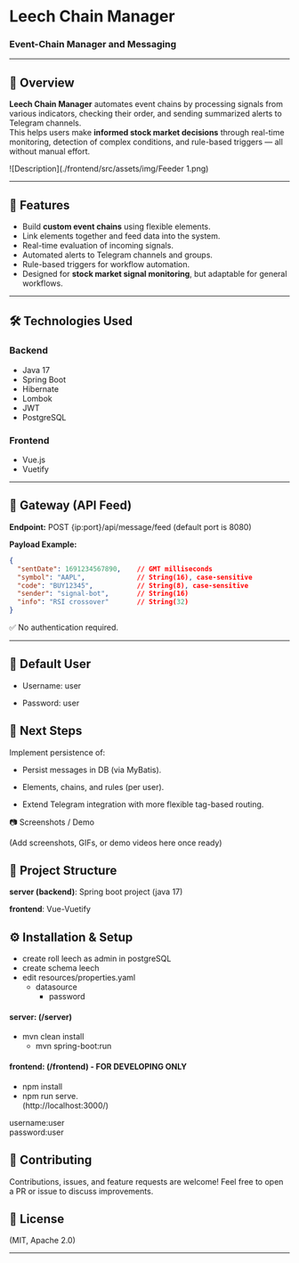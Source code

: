 # Leech Chain Manager
### Event-Chain Manager and Messaging

---

## 📌 Overview
**Leech Chain Manager** automates event chains by processing signals from various indicators, checking their order, and sending summarized alerts to Telegram channels.  
This helps users make **informed stock market decisions** through real-time monitoring, detection of complex conditions, and rule-based triggers — all without manual effort.

![Description](./frontend/src/assets/img/Feeder 1.png)

---
## 📝 Features
- Build **custom event chains** using flexible elements.
- Link elements together and feed data into the system.
- Real-time evaluation of incoming signals.
- Automated alerts to Telegram channels and groups.
- Rule-based triggers for workflow automation.
- Designed for **stock market signal monitoring**, but adaptable for general workflows.

---

## 🛠️ Technologies Used
### Backend
- Java 17
- Spring Boot
- Hibernate
- Lombok
- JWT
- PostgreSQL

### Frontend
- Vue.js
- Vuetify

---

## 📡 Gateway (API Feed)
**Endpoint:**
POST {ip:port}/api/message/feed
(default port is 8080)

**Payload Example:**
```json
{
  "sentDate": 1691234567890,    // GMT milliseconds
  "symbol": "AAPL",             // String(16), case-sensitive
  "code": "BUY12345",           // String(8), case-sensitive
  "sender": "signal-bot",       // String(16)
  "info": "RSI crossover"       // String(32)
}
```
✅ No authentication required.

---

## 👤 Default User

- Username: user

- Password: user

## 🚀 Next Steps

Implement persistence of:

- Persist messages in DB (via MyBatis).

- Elements, chains, and rules (per user).

- Extend Telegram integration with more flexible tag-based routing.

📷 Screenshots / Demo

(Add screenshots, GIFs, or demo videos here once ready)

## 📂 Project Structure

**server (backend)**: 
    Spring boot project (java 17)

**frontend**:
    Vue-Vuetify 



## ⚙️ Installation & Setup

- create roll leech as admin in postgreSQL
- create schema leech
- edit resources/properties.yaml
  - datasource
    - password
  

#### server: (/server)
- mvn clean install
  - mvn spring-boot:run

#### frontend: (/frontend) - FOR DEVELOPING ONLY
- npm install
- npm run serve.  
  (http://localhost:3000/)

username:user  
password:user

    
## 🤝 Contributing

Contributions, issues, and feature requests are welcome!
Feel free to open a PR or issue to discuss improvements.

## 📄 License

(MIT, Apache 2.0)


---

